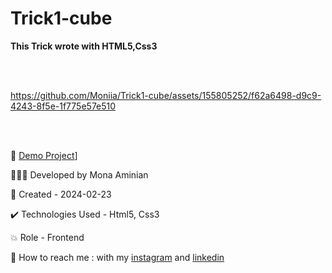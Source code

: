# Trick1-cube
 **This Trick wrote with HTML5,Css3**

<br></br>

https://github.com/Moniia/Trick1-cube/assets/155805252/f62a6498-d9c9-4243-8f5e-1f775e57e510

<br></br>

🔗 [Demo Project](https://moniia.github.io/Trick1-cube/)]

👩🏻‍💻 Developed by Mona Aminian

📆 Created - 2024-02-23

✔️ Technologies Used - Html5, Css3

💥 Role - Frontend

📲 How to reach me : with my [instagram](https://www.instagram.com/mona.aminian.web) and [linkedin](https://www.linkedin.com/in/mona-aminian-119427169)
